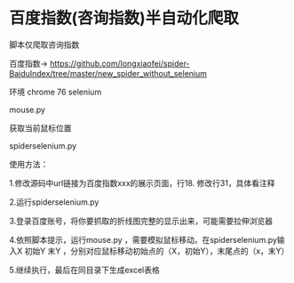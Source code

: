 # 百度指数(咨询指数)半自动化爬取

脚本仅爬取咨询指数

百度指数-> https://github.com/longxiaofei/spider-BaiduIndex/tree/master/new_spider_without_selenium

环境  chrome 76 selenium

mouse.py 

获取当前鼠标位置 

spiderselenium.py

使用方法：

1.修改源码中url链接为百度指数xxx的展示页面，行18.
  修改行31，具体看注释
  
2.运行spiderselenium.py

3.登录百度账号，将你要抓取的折线图完整的显示出来，可能需要拉伸浏览器

4.依照脚本提示，运行mouse.py ，需要模拟鼠标移动。在spiderselenium.py输入X 初始Y 末Y ，分别对应鼠标移动初始点的（X，初始Y），末尾点的（x，末Y）

5.继续执行，最后在同目录下生成excel表格




 

